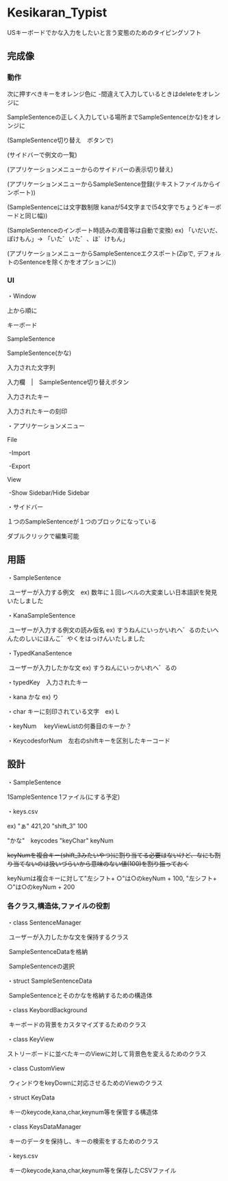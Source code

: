 # Kesikaran_Typist

USキーボードでかな入力をしたいと言う変態のためのタイピングソフト



## 完成像

### 動作

次に押すべきキーをオレンジ色に -間違えて入力しているときはdeleteをオレンジに

SampleSentenceの正しく入力している場所までSampleSentence(かな)をオレンジに

(SampleSentence切り替え　ボタンで)

(サイドバーで例文の一覧)

(アプリケーションメニューからのサイドバーの表示切り替え)

(アプリケーションメニューからSampleSentence登録(テキストファイルからインポート))

(SampleSentenceには文字数制限 kanaが54文字まで(54文字でちょうどキーボードと同じ幅))

(SampleSentenceのインポート時読みの濁音等は自動で変換) ex) 「いだいだ、ぽけもん」-> 「いた゛いた゛、ほ゜けもん」

(アプリケーションメニューからSampleSentenceエクスポート(Zipで, デフォルトのSentenceを除くかをオプションに))





### UI

・Window

上から順に

キーボード

SampleSentence

SampleSentence(かな)

入力された文字列

入力欄　|　SampleSentence切り替えボタン 

入力されたキー

入力されたキーの刻印

・アプリケーションメニュー

File

​	-Import

​	-Export 

View

​	-Show Sidebar/Hide Sidebar

・サイドバー

１つのSampleSentenceが１つのブロックになっている

ダブルクリックで編集可能





## 用語

・SampleSentence

​	ユーザーが入力する例文　ex) 数年に１回レベルの大変楽しい日本語訳を発見いたしました

・KanaSampleSentence

​		ユーザーが入力する例文の読み仮名 ex) すうねんにいっかいれへ゛るのたいへんたのしいにほんこ゛やくをはっけんいたしました

・TypedKanaSentence

​		ユーザーが入力したかな文 ex) すうねんにいっかいれへ゛るの

・typedKey　入力されたキー

・kana かな  ex) り

・char キーに刻印されている文字　ex) L

・keyNum　 keyViewListの何番目のキーか？

・KeycodesforNum　左右のshiftキーを区別したキーコード



## 設計

・SampleSentence

1SampleSentence 1ファイル(にする予定)

・keys.csv

ex) "ぁ" 421,20 "shift_3" 100

"かな"　keycodes "keyChar" keyNum

~~keyNumを複合キー(shift_3みたいやつ)に割り当てる必要はないけど、なにも割り当てないのは扱いづらいから意味のない値(100)を割り振っておく~~

keyNumは複合キーに対して"左シフト+ ○"は○のkeyNum + 100, "左シフト+ ○"は○のkeyNum + 200

### 各クラス,構造体,ファイルの役割

・class SentenceManager

​	ユーザーが入力したかな文を保持するクラス

​	SampleSentenceDataを格納

​	SampleSentenceの選択

・struct SampleSentenceData

​	SampleSentenceとそのかなを格納するための構造体

・class KeybordBackground

​	キーボードの背景をカスタマイズするためのクラス

・class KeyView

​	ストリーボードに並べたキーのViewに対して背景色を変えるためのクラス

・class CustomView

​	ウィンドウをkeyDownに対応させるためのViewのクラス

・struct KeyData

​	キーのkeycode,kana,char,keynum等を保管する構造体

・class KeysDataManager

​	キーのデータを保持し、キーの検索をするためのクラス

・keys.csv

​	キーのkeycode,kana,char,keynum等を保存したCSVファイル





